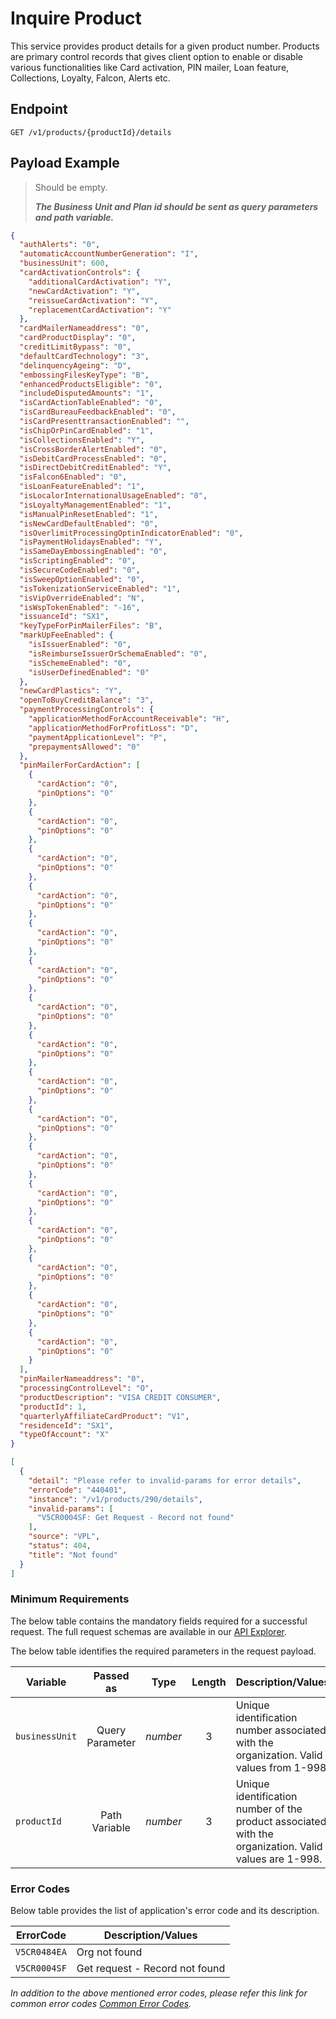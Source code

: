 # Inquire Product

This service provides product details for a given product number. Products are primary control records that gives client option to enable or disable various functionalities like Card activation, PIN mailer, Loan feature, Collections, Loyalty, Falcon, Alerts etc. 
  
## Endpoint

`GET /v1/products/{productId}/details`

## Payload Example

<!--
type: tab
titles: Request, Response, Error
-->

>Should be empty.
>
>***The Business Unit and Plan id should be sent as query parameters and path variable.*** 

<!--
type: tab
--> 

```json
{
  "authAlerts": "0",
  "automaticAccountNumberGeneration": "I",
  "businessUnit": 600,
  "cardActivationControls": {
    "additionalCardActivation": "Y",
    "newCardActivation": "Y",
    "reissueCardActivation": "Y",
    "replacementCardActivation": "Y"
  },
  "cardMailerNameaddress": "0",
  "cardProductDisplay": "0",
  "creditLimitBypass": "0",
  "defaultCardTechnology": "3",
  "delinquencyAgeing": "D",
  "embossingFilesKeyType": "B",
  "enhancedProductsEligible": "0",
  "includeDisputedAmounts": "1",
  "isCardActionTableEnabled": "0",
  "isCardBureauFeedbackEnabled": "0",
  "isCardPresenttransactionEnabled": "",
  "isChipOrPinCardEnabled": "1",
  "isCollectionsEnabled": "Y",
  "isCrossBorderAlertEnabled": "0",
  "isDebitCardProcessEnabled": "0",
  "isDirectDebitCreditEnabled": "Y",
  "isFalcon6Enabled": "0",
  "isLoanFeatureEnabled": "1",
  "isLocalorInternationalUsageEnabled": "0",
  "isLoyaltyManagementEnabled": "1",
  "isManualPinResetEnabled": "1",
  "isNewCardDefaultEnabled": "0",
  "isOverlimitProcessingOptinIndicatorEnabled": "0",
  "isPaymentHolidaysEnabled": "Y",
  "isSameDayEmbossingEnabled": "0",
  "isScriptingEnabled": "0",
  "isSecureCodeEnabled": "0",
  "isSweepOptionEnabled": "0",
  "isTokenizationServiceEnabled": "1",
  "isVipOverrideEnabled": "N",
  "isWspTokenEnabled": "-16",
  "issuanceId": "SX1",
  "keyTypeForPinMailerFiles": "B",
  "markUpFeeEnabled": {
    "isIssuerEnabled": "0",
    "isReimburseIssuerOrSchemaEnabled": "0",
    "isSchemeEnabled": "0",
    "isUserDefinedEnabled": "0"
  },
  "newCardPlastics": "Y",
  "openToBuyCreditBalance": "3",
  "paymentProcessingControls": {
    "applicationMethodForAccountReceivable": "H",
    "applicationMethodForProfitLoss": "D",
    "paymentApplicationLevel": "P",
    "prepaymentsAllowed": "0"
  },
  "pinMailerForCardAction": [
    {
      "cardAction": "0",
      "pinOptions": "0"
    },
    {
      "cardAction": "0",
      "pinOptions": "0"
    },
    {
      "cardAction": "0",
      "pinOptions": "0"
    },
    {
      "cardAction": "0",
      "pinOptions": "0"
    },
    {
      "cardAction": "0",
      "pinOptions": "0"
    },
    {
      "cardAction": "0",
      "pinOptions": "0"
    },
    {
      "cardAction": "0",
      "pinOptions": "0"
    },
    {
      "cardAction": "0",
      "pinOptions": "0"
    },
    {
      "cardAction": "0",
      "pinOptions": "0"
    },
    {
      "cardAction": "0",
      "pinOptions": "0"
    },
    {
      "cardAction": "0",
      "pinOptions": "0"
    },
    {
      "cardAction": "0",
      "pinOptions": "0"
    },
    {
      "cardAction": "0",
      "pinOptions": "0"
    },
    {
      "cardAction": "0",
      "pinOptions": "0"
    },
    {
      "cardAction": "0",
      "pinOptions": "0"
    },
    {
      "cardAction": "0",
      "pinOptions": "0"
    }
  ],
  "pinMailerNameaddress": "0",
  "processingControlLevel": "O",
  "productDescription": "VISA CREDIT CONSUMER",
  "productId": 1,
  "quarterlyAffiliateCardProduct": "V1",
  "residenceId": "SX1",
  "typeOfAccount": "X"
}
```

<!--
type: tab
--> 

```json
[
  {
    "detail": "Please refer to invalid-params for error details",
    "errorCode": "440401",
    "instance": "/v1/products/290/details",
    "invalid-params": [
      "V5CR0004SF: Get Request - Record not found"
    ],
    "source": "VPL",
    "status": 404,
    "title": "Not found"
  }
]
```

<!-- type: tab-end -->

### Minimum Requirements

The below table contains the mandatory fields required for a successful request. The full request schemas are available in our [API Explorer](../api/?type=get&path=/v1/products/{productId}/details).

The below table identifies the required parameters in the request payload.

| Variable | Passed as | Type | Length | Description/Values |
| -------- | :-------: | :--: | :------------: | ------------------ |
| `businessUnit` | Query Parameter | *number* | 3 | Unique identification number associated with the organization. Valid values from 1-998. |
| `productId` | Path Variable | *number* | 3 | Unique identification number of the product associated with the organization. Valid values are 1-998. | 

### Error Codes

Below table provides the list of application's error code and its description.

| ErrorCode |  Description/Values |
| --------  | ------------------ |
| `V5CR0484EA` | Org not found |         
| `V5CR0004SF` | Get request - Record not found | 

*In addition to the above mentioned error codes, please refer this link for common error codes [Common Error Codes](?path=docs/Common_Error_Code.md).*
